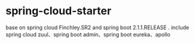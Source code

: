 # spring-cloud-starter
base on spring cloud Finchley.SR2 and spring boot 2.1.1.RELEASE . include spring cloud zuul、spring boot admin、spring boot eureka、apollo

